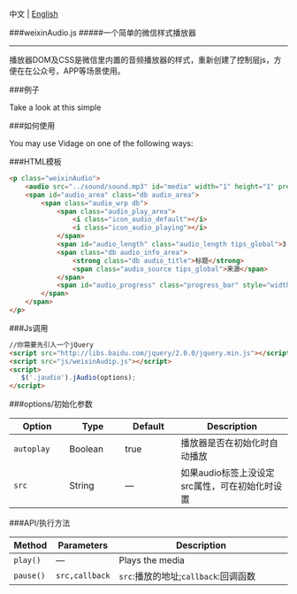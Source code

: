 中文 | [English](README_EN.md)

###weixinAudio.js
#####一个简单的微信样式播放器
* * *

播放器DOM及CSS是微信里内置的音频播放器的样式，重新创建了控制层js，方便在在公众号，APP等场景使用。

###例子

Take a look at this simple

###如何使用

You may use Vidage on one of the following ways:

###HTML模板

```html
<p class="weixinAudio">
	<audio src="../sound/sound.mp3" id="media" width="1" height="1" preload></audio>
	<span id="audio_area" class="db audio_area">
		<span class="audio_wrp db">
			<span class="audio_play_area">
				<i class="icon_audio_default"></i>
				<i class="icon_audio_playing"></i>
            </span>
			<span id="audio_length" class="audio_length tips_global">3:07</span>
			<span class="db audio_info_area">
                <strong class="db audio_title">标题</strong> 
                <span class="audio_source tips_global">来源</span>
			</span>
			<span id="audio_progress" class="progress_bar" style="width: 0%;"></span>
	 	</span>
	</span>
</p>
```

###Js调用

```html
//你需要先引入一个jQuery
<script src="http://libs.baidu.com/jquery/2.0.0/jquery.min.js"></script>
<script src="js/weixinAudip.js"></script>
<script>
   $('.jaudio').jAudio(options);
</script>
```

###options/初始化参数

<table width="100%">
<thead>
  <tr>
    <th width="20%">Option</th>
    <th width="20%">Type</th>
    <th width="20%">Default</th>
    <th width="40%">Description</th>
  </tr>
</thead>
<tbody>
  <tr>
    <td><code>autoplay</code></td>
    <td>Boolean</td>
    <td>true</td>
    <td>播放器是否在初始化时自动播放</td>
  </tr>
  <tr>
    <td><code>src</code></td>
    <td>String</td>
    <td>&mdash;</td>
    <td>如果audio标签上没设定src属性，可在初始化时设置</td>
  </tr>
 </tbody>
</table>

###API/执行方法

<table width="100%" align="center">
<thead>
  <tr>
    <th width="12.5%">Method</th>
    <th width="12.5%">Parameters</th>
    <th width="75%">Description</th>
  </tr>
</thead>
<tbody>
  <tr>
    <td><code>play()</code></td>
    <td>&mdash;</td>
    <td>Plays the media</td>
  </tr>
  <tr>
    <td><code>pause()</code></td>
    <td><code>src,callback</code></td>
    <td><code>src</code>:播放的地址;<code>callback</code>:回调函数</td>
  </tr>
 </tbody>
</table>